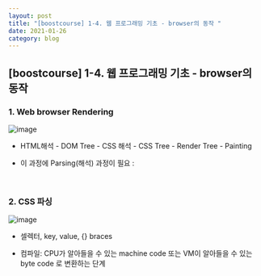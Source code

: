 ```yaml
---
layout: post
title: "[boostcourse] 1-4. 웹 프로그래밍 기초 - browser의 동작 "
date: 2021-01-26
category: blog
---
```


## [boostcourse] 1-4. 웹 프로그래밍 기초 - browser의 동작

### 1. Web browser Rendering

![image](https://user-images.githubusercontent.com/66353700/105846060-fb84c580-601e-11eb-974a-db22e4d1499b.png)

- HTML해석 - DOM Tree - CSS 해석 - CSS Tree - Render Tree - Painting

- 이 과정에 Parsing(해석) 과정이 필요 : 

<br>

### 2. CSS 파싱

![image](https://user-images.githubusercontent.com/66353700/105847376-e27d1400-6020-11eb-9f36-a106dc943d30.png)

- 셀렉터, key, value, {} braces

- 컴파일: CPU가 알아들을 수 있는 machine code 또는 VM이 알아들을 수 있는 byte code 로 변환하는 단계





